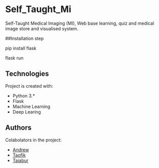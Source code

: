 # Self_Taught_Mi
Self-Taught Medical Imaging (MI), Web base learning, quiz and medical image store and visualised system. 

##Installation step

pip install flask

flask run


## Technologies
Project is created with: 
* Python 3.*
* Flask 
* Machine Learning 
* Deep Learing

## Authors
Colabolators in the project: 
* [Andrew](#)
* [Taofik](#)
* [Taiabur](https://github.com/taiaburbd)




